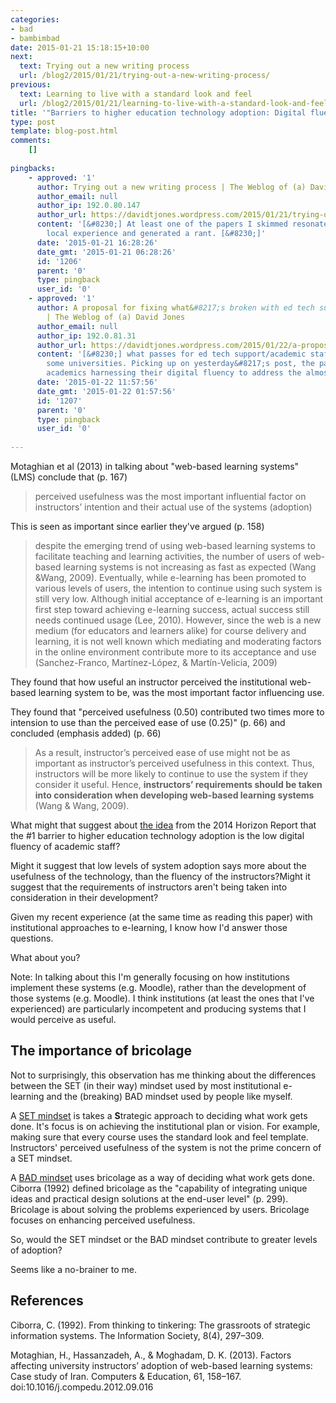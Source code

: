 ```yaml
---
categories:
- bad
- bambimbad
date: 2015-01-21 15:18:15+10:00
next:
  text: Trying out a new writing process
  url: /blog2/2015/01/21/trying-out-a-new-writing-process/
previous:
  text: Learning to live with a standard look and feel
  url: /blog2/2015/01/21/learning-to-live-with-a-standard-look-and-feel/
title: '"Barriers to higher education technology adoption: Digital fluency or usefulness?"'
type: post
template: blog-post.html
comments:
    []
    
pingbacks:
    - approved: '1'
      author: Trying out a new writing process | The Weblog of (a) David Jones
      author_email: null
      author_ip: 192.0.80.147
      author_url: https://davidtjones.wordpress.com/2015/01/21/trying-out-a-new-writing-process/
      content: '[&#8230;] At least one of the papers I skimmed resonated with a negative
        local experience and generated a rant. [&#8230;]'
      date: '2015-01-21 16:28:26'
      date_gmt: '2015-01-21 06:28:26'
      id: '1206'
      parent: '0'
      type: pingback
      user_id: '0'
    - approved: '1'
      author: A proposal for fixing what&#8217;s broken with ed tech support in some universities
        | The Weblog of (a) David Jones
      author_email: null
      author_ip: 192.0.81.31
      author_url: https://davidtjones.wordpress.com/2015/01/22/a-proposal-for-fixing-whats-broken-with-ed-tech-support-in-some-universities/
      content: '[&#8230;] what passes for ed tech support/academic staff development in
        some universities. Picking up on yesterday&#8217;s post, the paper reports on
        academics harnessing their digital fluency to address the almost complete [&#8230;]'
      date: '2015-01-22 11:57:56'
      date_gmt: '2015-01-22 01:57:56'
      id: '1207'
      parent: '0'
      type: pingback
      user_id: '0'
    
---
```

Motaghian et al (2013) in talking about "web-based learning systems" (LMS) conclude that (p. 167)

> perceived usefulness was the most important influential factor on instructors’ intention and their actual use of the systems (adoption)

This is seen as important since earlier they've argued (p. 158)

> despite the emerging trend of using web-based learning systems to facilitate teaching and learning activities, the number of users of web-based learning systems is not increasing as fast as expected (Wang &Wang, 2009). Eventually, while e-learning has been promoted to various levels of users, the intention to continue using such system is still very low. Although initial acceptance of e-learning is an important first step toward achieving e-learning success, actual success still needs continued usage (Lee, 2010). However, since the web is a new medium (for educators and learners alike) for course delivery and learning, it is not well known which mediating and moderating factors in the online environment contribute more to its acceptance and use (Sanchez-Franco, Martínez-López, & Martín-Velicia, 2009)

They found that how useful an instructor perceived the institutional web-based learning system to be, was the most important factor influencing use.

They found that "perceived usefulness (0.50) contributed two times more to intension to use than the perceived ease of use (0.25)" (p. 66) and concluded (emphasis added) (p. 66)

> As a result, instructor’s perceived ease of use might not be as important as instructor’s perceived usefulness in this context. Thus, instructors will be more likely to continue to use the system if they consider it useful. Hence, **instructors’ requirements should be taken into consideration when developing web-based learning systems** (Wang & Wang, 2009).

What might that suggest about [the idea](/blog2/2014/09/12/you-want-digitally-fluent-faculty/) from the 2014 Horizon Report that the #1 barrier to higher education technology adoption is the low digital fluency of academic staff?

Might it suggest that low levels of system adoption says more about the usefulness of the technology, than the fluency of the instructors?Might it suggest that the requirements of instructors aren't being taken into consideration in their development?

Given my recent experience (at the same time as reading this paper) with institutional approaches to e-learning, I know how I'd answer those questions.

What about you?

Note: In talking about this I'm generally focusing on how institutions implement these systems (e.g. Moodle), rather than the development of those systems (e.g. Moodle). I think institutions (at least the ones that I've experienced) are particularly incompetent and producing systems that I would perceive as useful.

## The importance of bricolage

Not to surprisingly, this observation has me thinking about the differences between the SET (in their way) mindset used by most institutional e-learning and the (breaking) BAD mindset used by people like myself.

A [SET mindset](/blog2/2014/09/21/breaking-bad-to-bridge-the-realityrhetoric-chasm/#badset) is takes a **S**trategic approach to deciding what work gets done. It's focus is on achieving the institutional plan or vision. For example, making sure that every course uses the standard look and feel template. Instructors' perceived usefulness of the system is not the prime concern of a SET mindset.

A [BAD mindset](/blog2/2014/09/21/breaking-bad-to-bridge-the-realityrhetoric-chasm/#badset) uses bricolage as a way of deciding what work gets done. Ciborra (1992) defined bricolage as the "capability of integrating unique ideas and practical design solutions at the end-user level" (p. 299). Bricolage is about solving the problems experienced by users. Bricolage focuses on enhancing perceived usefulness.

So, would the SET mindset or the BAD mindset contribute to greater levels of adoption?

Seems like a no-brainer to me.

## References

Ciborra, C. (1992). From thinking to tinkering: The grassroots of strategic information systems. The Information Society, 8(4), 297–309.

Motaghian, H., Hassanzadeh, A., & Moghadam, D. K. (2013). Factors affecting university instructors’ adoption of web-based learning systems: Case study of Iran. Computers & Education, 61, 158–167. doi:10.1016/j.compedu.2012.09.016
